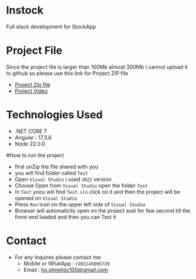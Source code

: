 # Instock
Full stack development for StockApp

# Project File
Since the project file is larger than 100Mb almost 300Mb I cannot upload it to github so please use this link for Project ZIP file
- [Project Zip file](https://drive.google.com/file/d/1DZUbFHV0MlN3H0g3Fxiv3Vnyq-rmDE9k/view?usp=sharing)
- [Project Video](https://drive.google.com/file/d/1ORXuKidzV7uENDeZjEyk4WzE0_qKJLZq/view?usp=sharing)

# Technologies Used
- .NET CORE 7
- Angular : 17.3.6
- Node 22.0.0

#How to run the project
- first unZip the file shared with you
- you will find folder called `Test`
- Open `Visual Studio` i used `2022` version
- Choose Open from `Visual Studio` open the folder `Test`
- In `Test` yoou will find `Test.sln` click on it and then the project will be opened on `Visual Studio`
- Press `Run` icon on the upper left side of `Visual Studio`
- Browser will automaticlly open on the project wait for few second till the front-end loaded and then you can Test it

# Contact
- For any Inquires please contact me:
  -  Mobile or WhatApp : `+201145095729`
  -  Email : ho.elmeligy100@gmail.com 


  
